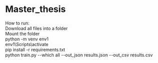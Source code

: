 # Master_thesis
How to run: <br>
Download all files into a folder <br>
Mount the folder <br>
python -m venv env1 <br>
env1\Scripts\activate <br>
pip install -r requirements.txt <br>
python train.py --which all --out_json results.json --out_csv results.csv <br>